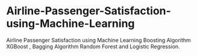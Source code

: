 # Airline-Passenger-Satisfaction-using-Machine-Learning
Airline Passenger Satisfaction using Machine Learning Boosting Algorithm XGBoost , Bagging Algorithm Random Forest and Logistic Regression.
